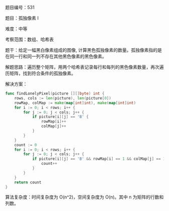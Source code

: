 题目编号：531

题目：孤独像素 I

难度：中等

考察范围：数组、哈希表

题干：给定一幅黑白像素组成的图像, 计算黑色孤独像素的数量。孤独像素指的是在同一行和同一列不存在其他黑色像素的黑色像素。

解题思路：遍历整个矩阵，用两个哈希表记录每行和每列的黑色像素数量，再次遍历矩阵，找到符合条件的孤独像素。

解决方案：

```go
func findLonelyPixel(picture [][]byte) int {
    rows, cols := len(picture), len(picture[0])
    rowMap, colMap := make(map[int]int), make(map[int]int)
    for i := 0; i < rows; i++ {
        for j := 0; j < cols; j++ {
            if picture[i][j] == 'B' {
                rowMap[i]++
                colMap[j]++
            }
        }
    }
    count := 0
    for i := 0; i < rows; i++ {
        for j := 0; j < cols; j++ {
            if picture[i][j] == 'B' && rowMap[i] == 1 && colMap[j] == 1 {
                count++
            }
        }
    }
    return count
}
```

算法复杂度：时间复杂度为 O(n^2)，空间复杂度为 O(n)。其中 n 为矩阵的行数和列数。
